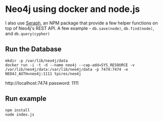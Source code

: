 # Neo4j using docker and node.js

I also use [Seraph](https://github.com/brikteknologier/seraph), an NPM package that provide a few helper functions on top of Neo4j's REST API. A few example - `db.save(node)`, `db.find(node)`, and `db.query(cypher)`

## Run the Database

```
mkdir -p /var/lib/neo4j/data
docker run -i -t -d --name neo4j --cap-add=SYS_RESOURCE -v /var/lib/neo4j/data:/var/lib/neo4j/data -p 7474:7474 -e NEO4J_AUTH=neo4j:1111 tpires/neo4j
```
http://localhost:7474 password: 1111


## Run example

    npm install
    node index.js
